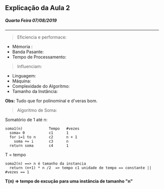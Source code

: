 ## Explicação da Aula 2 
##### Quarta Feira 07/08/2019

---

> Eficiencia e performace: 

- Mémoria : 
- Banda Pasante: 
- Tempo de Processamento: 

> Influenciam: 

- Linguagem:
- Máquina: 
- Complexidade do Algoritmo:
- Tamanho da Instância:

**Obs:** Tudo que for polinominal e d'veras bom.


> Algoritmo de Soma: 

Somatório de 1 até n:
```
soma1(n)            Tempo   #vezes                    
  soma= 0           c1      1
  for i=1 to n      c2      n + 1
    soma += i       c3      n
  return soma       c4      1
```  
T = tempo

```
soma2(n) ==> n é tamanho da instancia
  return (n+1) * n /2  => tempo c1 unidade de tempo == constante || #vezes == 1
```
**T(n) => tempo de excução para uma instância de tamanho "n"**

